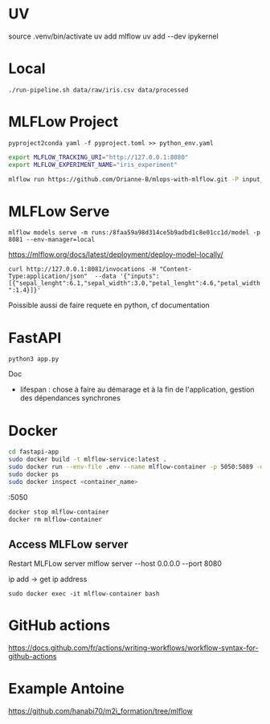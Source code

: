 # UV

source .venv/bin/activate
uv add mlflow
uv add --dev ipykernel

# Local 

`./run-pipeline.sh data/raw/iris.csv data/processed`

# MLFLow Project

`pyproject2conda yaml -f pyproject.toml >> python_env.yaml`

```bash
export MLFLOW_TRACKING_URI="http://127.0.0.1:8080"
export MLFLOW_EXPERIMENT_NAME="iris_experiment"

mlflow run https://github.com/Orianne-B/mlops-with-mlflow.git -P input_data=/home/administrateur/exo/mlops-with-mlflow/data/raw/iris.csv -P processed_data_folder=/home/administrateur/exo/mlops-with-mlflow/data/processed --env-manager=local
```

# MLFLow Serve

`mlflow models serve -m runs:/8faa59a98d314ce5b9adbd1c8e01cc1d/model -p 8081 --env-manager=local`

https://mlflow.org/docs/latest/deployment/deploy-model-locally/

`curl http://127.0.0.1:8081/invocations -H "Content-Type:application/json"  --data '{"inputs": [{"sepal_lenght":6.1,"sepal_width":3.0,"petal_lenght":4.6,"petal_width":1.4}]}'`

Poissible aussi de faire requete en python, cf documentation

# FastAPI

`python3 app.py`

Doc
- lifespan : chose à faire au démarage et à la fin de l'application, gestion des dépendances synchrones

# Docker

```bash
cd fastapi-app
sudo docker build -t mlflow-service:latest .
sudo docker run --env-file .env --name mlflow-container -p 5050:5089 -d mlflow-service 
sudo docker ps
sudo docker inspect <container_name>
```

<IPAddress>:5050

```bash
docker stop mlflow-container
docker rm mlflow-container
```

## Access MLFLow server

Restart MLFLow server
mlflow server --host 0.0.0.0 --port 8080

ip add -> get ip address

`sudo docker exec -it mlflow-container bash`

# GitHub actions

https://docs.github.com/fr/actions/writing-workflows/workflow-syntax-for-github-actions


# Example Antoine

https://github.com/hanabi70/m2i_formation/tree/mlflow
